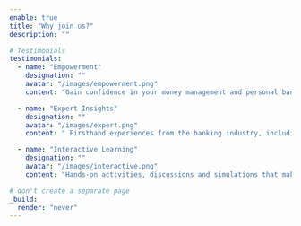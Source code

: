 ```yaml
---
enable: true
title: "Why join us?"
description: ""

# Testimonials
testimonials:
  - name: "Empowerment"
    designation: ""
    avatar: "/images/empowerment.png"
    content: "Gain confidence in your money management and personal banking skills, to take the first step towards financial independence"

  - name: "Expert Insights"
    designation: ""
    avatar: "/images/expert.png"
    content: " Firsthand experiences from the banking industry, including valuable tips on managing finances and navigating banking services"

  - name: "Interactive Learning"
    designation: ""
    avatar: "/images/interactive.png"
    content: "Hands-on activities, discussions and simulations that make complex concepts relatable"

# don't create a separate page
_build:
  render: "never"
---
```

